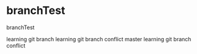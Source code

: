# branchTest
branchTest

learning git branch
learning git branch conflict master
learning git branch conflict

